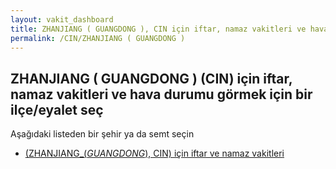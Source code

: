 ```yaml
---
layout: vakit_dashboard
title: ZHANJIANG ( GUANGDONG ), CIN için iftar, namaz vakitleri ve hava durumu - ilçe/eyalet seç
permalink: /CIN/ZHANJIANG ( GUANGDONG )
---
```


## ZHANJIANG ( GUANGDONG ) (CIN) için iftar, namaz vakitleri ve hava durumu  görmek için bir ilçe/eyalet seç

Aşağıdaki listeden bir şehir ya da semt seçin

* [ (ZHANJIANG_(_GUANGDONG_), CIN) için iftar ve namaz vakitleri](/CIN/ZHANJIANG_(_GUANGDONG_)/)

<script type="text/javascript">
  var GLOBAL_COUNTRY = 'CIN';
  var GLOBAL_CITY = 'ZHANJIANG ( GUANGDONG )';
  var GLOBAL_STATE = 'ZHANJIANG ( GUANGDONG )';
</script>
